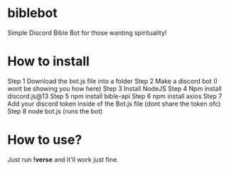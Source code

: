# biblebot
Simple Discord Bible Bot for those wanting spirituality!


# How to install

Step 1 Download the bot.js file into a folder 
Step 2 Make a discord bot (I wont be showing you how here) 
Step 3 Install NodeJS 
Step 4 Npm install discord.js@13
Step 5 npm install bible-api
Step 6 npm install axios 
Step 7 Add your discord token inside of the Bot.js file (dont share the token ofc) 
Step 8 node bot.js (runs the bot) 


# How to use?

Just run **!verse** and it'll work just fine. 
